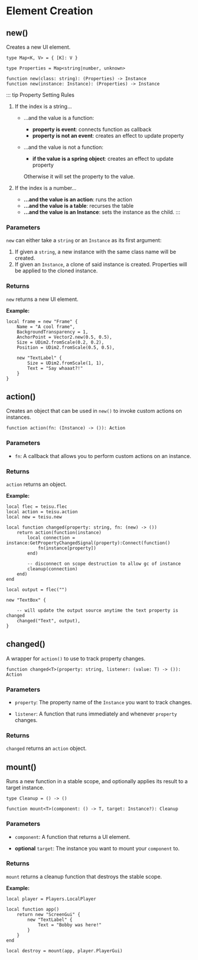 # Element Creation

## new()

Creates a new UI element.

```luau
type Map<K, V> = { [K]: V }

type Properties = Map<string|number, unknown>

function new(class: string): (Properties) -> Instance
function new(instance: Instance): (Properties) -> Instance
```

::: tip Property Setting Rules

1. If the index is a string...

   -   ...and the value is a function:
        -  **property is event**: connects function as callback
        -  **property is not an event**: creates an effect to update property
    
   -   ...and the value is not a function:
        -  **if the value is a spring object**: creates an effect to update property

        Otherwise it will set the property to the value.

2. If the index is a number...

    -   **...and the value is an action**: runs the action
    -   **...and the value is a table**: recurses the table
    -   **...and the value is an Instance**: sets the instance as the child.
:::

### Parameters

`new` can either take a `string` or an `Instance` as its first argument:

1. If given a `string`, a new instance with the same class name will be created.
2. If given an `Instance`, a clone of said instance is created. Properties will be applied to the cloned instance.

### Returns

`new` returns a new UI element.

**Example:**

```luau
local frame = new "Frame" {
    Name = "A cool frame",
    BackgroundTransparency = 1,
    AnchorPoint = Vector2.new(0.5, 0.5),
    Size = UDim2.fromScale(0.2, 0.2),
    Position = UDim2.fromScale(0.5, 0.5),

    new "TextLabel" {
        Size = UDim2.fromScale(1, 1),
        Text = "Say whaaat?!"
    }
}
```


## action()

Creates an object that can be used in `new()` to invoke custom actions on instances.

```luau
function action(fn: (Instance) -> ()): Action
```

### Parameters

-   `fn`: A callback that allows you to perform custom actions on an instance.


### Returns

`action` returns an object.

**Example:**

```luau
local flec = teisu.flec
local action = teisu.action
local new = teisu.new

local function changed(property: string, fn: (new) -> ())
    return action(function(instance)
        local connection = instance:GetPropertyChangedSignal(property):Connect(function()
            fn(instance[property])
        end)

        -- disconnect on scope destruction to allow gc of instance
        cleanup(connection)
    end)
end

local output = flec("")

new "TextBox" {

    -- will update the output source anytime the text property is changed
    changed("Text", output),
}
```

## changed()

A wrapper for `action()` to use to track property changes.

```luau
function changed<T>(property: string, listener: (value: T) -> ()): Action
```

### Parameters

-   `property`: The property name of the `Instance` you want to track changes.

-   `listener`: A function that runs immediately and whenever `property` changes.

### Returns

`changed` returns an `action` object.


## mount()

Runs a new function in a stable scope, and optionally applies its result to a target instance.

```luau
type Cleanup = () -> ()

function mount<T>(component: () -> T, target: Instance?): Cleanup
```

### Parameters

-   `component`: A function that returns a UI element.

-  **optional**  `target`: The instance you want to mount your `component` to.

### Returns

`mount` returns a cleanup function that destroys the stable scope.


**Example:**

```luau
local player = Players.LocalPlayer

local function app()
    return new "ScreenGui" {
        new "TextLabel" {
            Text = "Bobby was here!"
        }
    }
end

local destroy = mount(app, player.PlayerGui)
```